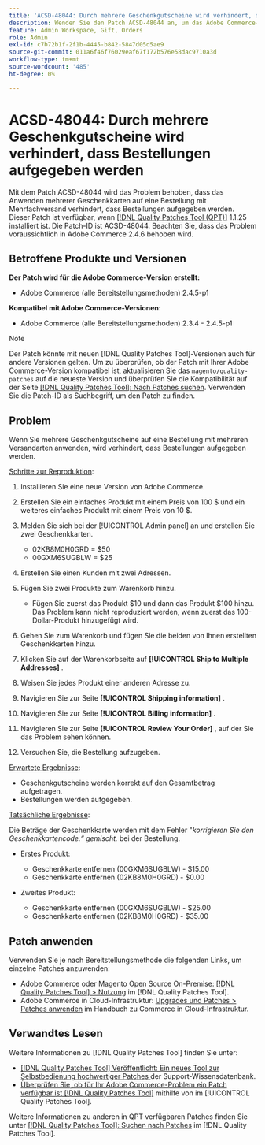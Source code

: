 ```yaml
---
title: 'ACSD-48044: Durch mehrere Geschenkgutscheine wird verhindert, dass Bestellungen aufgegeben werden'
description: Wenden Sie den Patch ACSD-48044 an, um das Adobe Commerce-Problem zu beheben, bei dem das Anwenden mehrerer Geschenkgutscheine auf eine Bestellung mit Mehrfachversand verhindert, dass Bestellungen aufgegeben werden.
feature: Admin Workspace, Gift, Orders
role: Admin
exl-id: c7b72b1f-2f1b-4445-b842-5847d05d5ae9
source-git-commit: 011a6f46f76029eaf67f172b576e58dac9710a3d
workflow-type: tm+mt
source-wordcount: '485'
ht-degree: 0%

---
```


# ACSD-48044: Durch mehrere Geschenkgutscheine wird verhindert, dass Bestellungen aufgegeben werden

Mit dem Patch ACSD-48044 wird das Problem behoben, dass das Anwenden mehrerer Geschenkkarten auf eine Bestellung mit Mehrfachversand verhindert, dass Bestellungen aufgegeben werden. Dieser Patch ist verfügbar, wenn [[!DNL Quality Patches Tool (QPT)]](https://experienceleague.adobe.com/de/docs/commerce-operations/tools/quality-patches-tool/quality-patches-tool-to-self-serve-quality-patches) 1.1.25 installiert ist. Die Patch-ID ist ACSD-48044. Beachten Sie, dass das Problem voraussichtlich in Adobe Commerce 2.4.6 behoben wird.

## Betroffene Produkte und Versionen

**Der Patch wird für die Adobe Commerce-Version erstellt:**

* Adobe Commerce (alle Bereitstellungsmethoden) 2.4.5-p1

**Kompatibel mit Adobe Commerce-Versionen:**

* Adobe Commerce (alle Bereitstellungsmethoden) 2.3.4 - 2.4.5-p1

>[!NOTE]
>
>Der Patch könnte mit neuen [!DNL Quality Patches Tool]-Versionen auch für andere Versionen gelten. Um zu überprüfen, ob der Patch mit Ihrer Adobe Commerce-Version kompatibel ist, aktualisieren Sie das `magento/quality-patches` auf die neueste Version und überprüfen Sie die Kompatibilität auf der Seite [[!DNL Quality Patches Tool]: Nach Patches suchen](https://experienceleague.adobe.com/tools/commerce-quality-patches/index.html?lang=de). Verwenden Sie die Patch-ID als Suchbegriff, um den Patch zu finden.

## Problem

Wenn Sie mehrere Geschenkgutscheine auf eine Bestellung mit mehreren Versandarten anwenden, wird verhindert, dass Bestellungen aufgegeben werden.

<u>Schritte zur Reproduktion</u>:

1. Installieren Sie eine neue Version von Adobe Commerce.
1. Erstellen Sie ein einfaches Produkt mit einem Preis von 100 $ und ein weiteres einfaches Produkt mit einem Preis von 10 $.
1. Melden Sie sich bei der [!UICONTROL Admin panel] an und erstellen Sie zwei Geschenkkarten.

   * 02KB8M0H0GRD = $50
   * 00GXM6SUGBLW = $25

1. Erstellen Sie einen Kunden mit zwei Adressen.
1. Fügen Sie zwei Produkte zum Warenkorb hinzu.

   * Fügen Sie zuerst das Produkt $10 und dann das Produkt $100 hinzu. Das Problem kann nicht reproduziert werden, wenn zuerst das 100-Dollar-Produkt hinzugefügt wird.

1. Gehen Sie zum Warenkorb und fügen Sie die beiden von Ihnen erstellten Geschenkkarten hinzu.
1. Klicken Sie auf der Warenkorbseite auf **[!UICONTROL Ship to Multiple Addresses]** .
1. Weisen Sie jedes Produkt einer anderen Adresse zu.
1. Navigieren Sie zur Seite **[!UICONTROL Shipping information]** .
1. Navigieren Sie zur Seite **[!UICONTROL Billing information]** .
1. Navigieren Sie zur Seite **[!UICONTROL Review Your Order]** , auf der Sie das Problem sehen können.
1. Versuchen Sie, die Bestellung aufzugeben.

<u>Erwartete Ergebnisse</u>:

* Geschenkgutscheine werden korrekt auf den Gesamtbetrag aufgetragen.
* Bestellungen werden aufgegeben.

<u>Tatsächliche Ergebnisse</u>:

Die Beträge der Geschenkkarte werden mit dem Fehler &quot;*korrigieren Sie den Geschenkkartencode.“ gemischt.* bei der Bestellung.

* Erstes Produkt:

   * Geschenkkarte entfernen (00GXM6SUGBLW) - $15.00
   * Geschenkkarte entfernen (02KB8M0H0GRD) - $0.00

* Zweites Produkt:

   * Geschenkkarte entfernen (00GXM6SUGBLW) - $25.00
   * Geschenkkarte entfernen (02KB8M0H0GRD) - $35.00

## Patch anwenden

Verwenden Sie je nach Bereitstellungsmethode die folgenden Links, um einzelne Patches anzuwenden:

* Adobe Commerce oder Magento Open Source On-Premise: [[!DNL Quality Patches Tool] > Nutzung](/help/tools/quality-patches-tool/usage.md) im [!DNL Quality Patches Tool].
* Adobe Commerce in Cloud-Infrastruktur: [Upgrades und Patches > Patches anwenden](https://experienceleague.adobe.com/docs/commerce-cloud-service/user-guide/develop/upgrade/apply-patches.html?lang=de) im Handbuch zu Commerce in Cloud-Infrastruktur.

## Verwandtes Lesen

Weitere Informationen zu [!DNL Quality Patches Tool] finden Sie unter:

* [[!DNL Quality Patches Tool] Veröffentlicht: Ein neues Tool zur Selbstbedienung hochwertiger Patches ](https://experienceleague.adobe.com/de/docs/commerce-operations/tools/quality-patches-tool/quality-patches-tool-to-self-serve-quality-patches) der Support-Wissensdatenbank.
* [Überprüfen Sie, ob für Ihr Adobe Commerce-Problem ein Patch verfügbar ist [!DNL Quality Patches Tool]](/help/tools/quality-patches-tool/patches-available-in-qpt/check-patch-for-magento-issue-with-magento-quality-patches.md) mithilfe von im [!UICONTROL Quality Patches Tool].


Weitere Informationen zu anderen in QPT verfügbaren Patches finden Sie unter [[!DNL Quality Patches Tool]: Suchen nach Patches](https://experienceleague.adobe.com/tools/commerce-quality-patches/index.html?lang=de) im [!DNL Quality Patches Tool].
